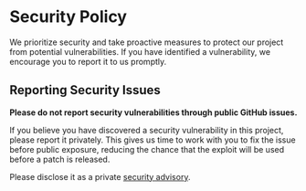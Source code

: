 # Security Policy

We prioritize security and take proactive measures to protect our project from potential vulnerabilities. If you have identified a vulnerability, we encourage you to report it to us promptly.

## Reporting Security Issues

**Please do not report security vulnerabilities through public GitHub issues.**

If you believe you have discovered a security vulnerability in this project, please report it privately. This gives us time to work with you to fix the issue before public exposure, reducing the chance that the exploit will be used before a patch is released.

Please disclose it as a private [security advisory](https://github.com/mflegar/fnm.java/security/advisories/new).
